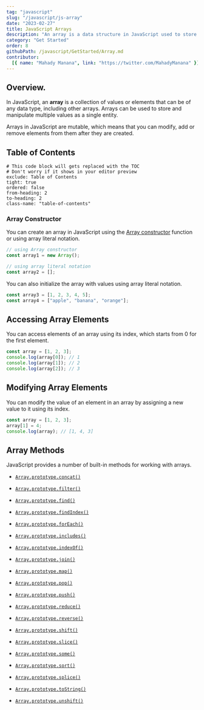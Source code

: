 ```yaml
---
tag: "javascript"
slug: "/javascript/js-array"
date: "2023-02-27"
title: JavaScript Arrays
description: "An array is a data structure in JavaScript used to store a collection of elements of the same or different data types in a single variable."
category: "Get Started"
order: 8
githubPath: /javascript/GetStarted/Array.md
contributor:
  [{ name: "Mahady Manana", link: "https://twitter.com/MahadyManana" }]
---
```


## Overview.

In JavaScript, an **array** is a collection of values or elements that can be of any data type, including other arrays. Arrays can be used to store and manipulate multiple values as a single entity.

Arrays in JavaScript are mutable, which means that you can modify, add or remove elements from them after they are created.

## Table of Contents

```toc
# This code block will gets replaced with the TOC
# Don't worry if it shows in your editor preview
exclude: Table of Contents
tight: true
ordered: false
from-heading: 2
to-heading: 2
class-name: "table-of-contents"
```

### Array Constructor

You can create an array in JavaScript using the [Array constructor](/javascript/array/constructors) function or using array literal notation.

```javascript
// using Array constructor
const array1 = new Array();

// using array literal notation
const array2 = [];
```

You can also initialize the array with values using array literal notation.

```javascript
const array3 = [1, 2, 3, 4, 5];
const array4 = ["apple", "banana", "orange"];
```

## Accessing Array Elements

You can access elements of an array using its index, which starts from 0 for the first element.

```javascript
const array = [1, 2, 3];
console.log(array[0]); // 1
console.log(array[1]); // 2
console.log(array[2]); // 3
```

## Modifying Array Elements

You can modify the value of an element in an array by assigning a new value to it using its index.

```javascript
const array = [1, 2, 3];
array[1] = 4;
console.log(array); // [1, 4, 3]
```

## Array Methods

JavaScript provides a number of built-in methods for working with arrays.

- [`Array.prototype.concat()`](/javascript/array/concat)

- [`Array.prototype.filter()`](/javascript/array/filter)

- [`Array.prototype.find()`](/javascript/array/find)

- [`Array.prototype.findIndex()`](/javascript/array/find-index)

- [`Array.prototype.forEach()`](/javascript/array/for-each)

- [`Array.prototype.includes()`](/javascript/array/includes)

- [`Array.prototype.indexOf()`](/javascript/array/index-of)

- [`Array.prototype.join()`](/javascript/array/join)

- [`Array.prototype.map()`](/javascript/array/map)

- [`Array.prototype.pop()`](/javascript/array/pop)
- [`Array.prototype.push()`](/javascript/array/push)

- [`Array.prototype.reduce()`](/javascript/array/reduce)

- [`Array.prototype.reverse()`](/javascript/array/reverse)
- [`Array.prototype.shift()`](/javascript/array/shift)

- [`Array.prototype.slice()`](/javascript/array/slice)
- [`Array.prototype.some()`](/javascript/array/some)

- [`Array.prototype.sort()`](/javascript/array/sort)

- [`Array.prototype.splice()`](/javascript/array/splice)

- [`Array.prototype.toString()`](/javascript/array/to-string)

- [`Array.prototype.unshift()`](/javascript/array/unshift)
